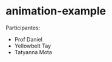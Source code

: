 # animation-example

Participantes:

<ul>
	<li>Prof Daniel</li>
	<li>Yellowbelt Tay</li>
	<li>Tatyanna Mota</li>
</ul>

